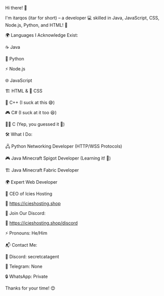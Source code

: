 Hi there! 👋

I'm itarqos (itar for short) – a developer 💻 skilled in Java, JavaScript, CSS, Node.js, Python, and HTML! 🚀

🌍 Languages I Acknowledge Exist:

☕ Java

🐍 Python

⚡ Node.js

🌐 JavaScript

🏗️ HTML & 🎨 CSS

🔧 C++ (I suck at this 😅)

🎮 C# (I suck at it too 😆)

🏴‍☠️ C (Yep, you guessed it 🤷)


🛠️ What I Do:

🖧 Python Networking Developer (HTTP/WSS Protocols)

🎮 Java Minecraft Spigot Developer (Learning it! 📖)

🏗️ Java Minecraft Fabric Developer

🌍 Expert Web Developer


🚀 CEO of Icies Hosting

🔗 https://icieshosting.shop

🎉 Join Our Discord:

🔗 https://icieshosting.shop/discord

⚡ Pronouns: He/Him

📬 Contact Me:

💬 Discord: secretcatagent

📱 Telegram: None

🔒 WhatsApp: Private


Thanks for your time! 😊

